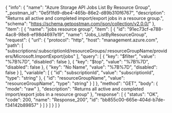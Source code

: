 {
  "info": {
    "name": "Azure Storage API Jobs List By Resource Group",
    "_postman_id": "0e5f1fd9-dbe4-465b-86e2-d89b310f6767",
    "description": "Returns all active and completed import/export jobs in a resource group.",
    "schema": "https://schema.getpostman.com/json/collection/v2.0.0/"
  },
  "item": [
    {
      "name": "jobs resource group",
      "item": [
        {
          "id": "91ec73cf-e788-4ac8-98e8-ef98d4697e19",
          "name": "Jobs_ListByResourceGroup",
          "request": {
            "url": {
              "protocol": "http",
              "host": "management.azure.com",
              "path": [
                "subscriptions/:subscriptionId/resourceGroups/:resourceGroupName/providers/Microsoft.ImportExport/jobs"
              ],
              "query": [
                {
                  "key": "$filter",
                  "value": "%7B%7D",
                  "disabled": false
                },
                {
                  "key": "$top",
                  "value": "%7B%7D",
                  "disabled": false
                },
                {
                  "key": "No Name",
                  "value": "%7B%7D",
                  "disabled": false
                }
              ],
              "variable": [
                {
                  "id": "subscriptionId",
                  "value": "subscriptionId",
                  "type": "string"
                },
                {
                  "id": "resourceGroupName",
                  "value": "resourceGroupName",
                  "type": "string"
                }
              ]
            },
            "method": "GET",
            "body": {
              "mode": "raw"
            },
            "description": "Returns all active and completed import/export jobs in a resource group"
          },
          "response": [
            {
              "status": "OK",
              "code": 200,
              "name": "Response_200",
              "id": "bb855c00-665e-404d-b7de-f34142b89857"
            }
          ]
        }
      ]
    }
  ]
}